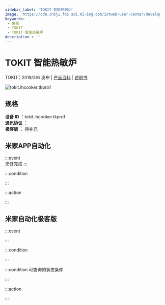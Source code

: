 ```yaml
---
sidebar_label: 'TOKIT 智能热敏炉'
image: 'https://cdn.cnbj1.fds.api.mi-img.com/iotweb-user-center/developer_1678870890710H5zFdR3J.png?GalaxyAccessKeyId=AKVGLQWBOVIRQ3XLEW&Expires=9223372036854775807&Signature=qdZMDFuYdfysL4CSBPb9ZGqhZgI='
keywords: 
 - 米家
 - TOKIT
 - TOKIT 智能热敏炉
description : ''
---
```

# TOKIT 智能热敏炉

TOKIT | 2019/3/6 发布 | [产品百科](https://home.mi.com/webapp/content/baike/product/index.html?model=tokit.ihcooker.tkpro1/) | [说明书](https://home.mi.com/views/introduction.html?model=tokit.ihcooker.tkpro1&region=cn)

![tokit.ihcooker.tkpro1](https://cdn.cnbj1.fds.api.mi-img.com/iotweb-user-center/developer_1678870890710H5zFdR3J.png?GalaxyAccessKeyId=AKVGLQWBOVIRQ3XLEW&Expires=9223372036854775807&Signature=qdZMDFuYdfysL4CSBPb9ZGqhZgI=)

## 规格  
> 
**设备 ID** ：tokit.ihcooker.tkpro1  
**通讯协议** ：  
**极客版**  ： 待补充 


## 米家APP自动化  

:::event  
烹饪完成
:::

:::condition  

:::

:::action   

:::

## 米家自动化极客版  

:::event  

:::

:::condition  

:::

:::condition 可查询的状态条件  

:::

:::action  

:::

        
